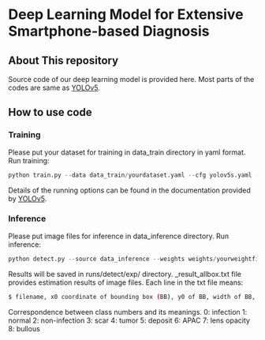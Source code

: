 # Deep Learning Model for Extensive Smartphone-based Diagnosis

## About This repository

Source code of our deep learning model is provided here. Most parts of the codes are same as [YOLOv5](https://github.com/ultralytics/yolov5).

## How to use code

### Training

Please put your dataset for training in data_train directory in yaml format.
Run training:
```python
python train.py --data data_train/yourdataset.yaml --cfg yolov5s.yaml --batch-size 16 --epochs 200
```

Details of the running options can be found in the documentation provided by [YOLOv5](https://github.com/ultralytics/yolov5).

### Inference

Please put image files for inference in data_inference directory.
Run inference:
```python
python detect.py --source data_inference --weights weights/yourweightfile.pt
```
Results will be saved in runs/detect/exp/ directory.
_result_allbox.txt file provides estimation results of image files.
Each line in the txt file means:
```bash
$ filename, x0 coordinate of bounding box (BB), y0 of BB, width of BB, height of BB, class likelihood, class number
```
Correspondence between class numbers and its meanings.
0: infection
1: normal
2: non-infection
3: scar
4: tumor
5: deposit
6: APAC
7: lens opacity
8: bullous
